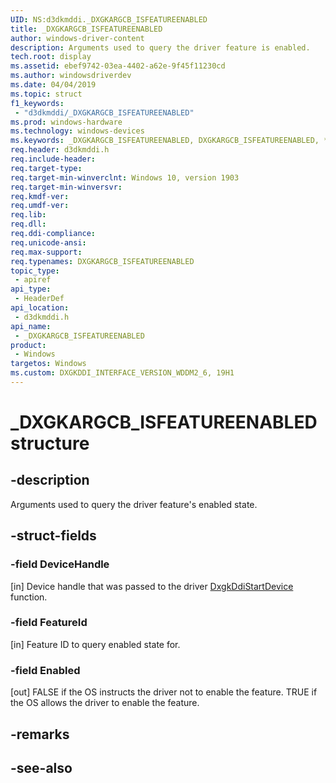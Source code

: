 ```yaml
---
UID: NS:d3dkmddi._DXGKARGCB_ISFEATUREENABLED
title: _DXGKARGCB_ISFEATUREENABLED
author: windows-driver-content
description: Arguments used to query the driver feature is enabled.
tech.root: display
ms.assetid: ebef9742-03ea-4402-a62e-9f45f11230cd
ms.author: windowsdriverdev
ms.date: 04/04/2019
ms.topic: struct
f1_keywords:
 - "d3dkmddi/_DXGKARGCB_ISFEATUREENABLED"
ms.prod: windows-hardware
ms.technology: windows-devices
ms.keywords: _DXGKARGCB_ISFEATUREENABLED, DXGKARGCB_ISFEATUREENABLED, *INOUT_PDXGKARGCB_ISFEATUREENABLED
req.header: d3dkmddi.h
req.include-header:
req.target-type:
req.target-min-winverclnt: Windows 10, version 1903
req.target-min-winversvr:
req.kmdf-ver:
req.umdf-ver:
req.lib:
req.dll:
req.ddi-compliance:
req.unicode-ansi:
req.max-support:
req.typenames: DXGKARGCB_ISFEATUREENABLED
topic_type: 
 - apiref
api_type: 
 - HeaderDef
api_location: 
 - d3dkmddi.h
api_name: 
 - _DXGKARGCB_ISFEATUREENABLED
product: 
 - Windows
targetos: Windows
ms.custom: DXGKDDI_INTERFACE_VERSION_WDDM2_6, 19H1
---
```


# _DXGKARGCB_ISFEATUREENABLED structure

## -description

Arguments used to query the driver feature's enabled state.

## -struct-fields

### -field DeviceHandle
 
[in] Device handle that was passed to the driver [DxgkDdiStartDevice](../dispmprt/nc-dispmprt-dxgkddi_start_device.md) function.

### -field FeatureId

[in] Feature ID to query enabled state for.

### -field Enabled
 
[out] FALSE if the OS instructs the driver not to enable the feature. TRUE if the OS allows the driver to enable the feature.

## -remarks

## -see-also
